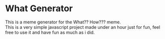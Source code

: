 # What Generator
This is a meme generator for the What?? How??? meme.  
This is a very simple javascript project made under an hour just for fun, feel free to use it and have fun as much as i did.
